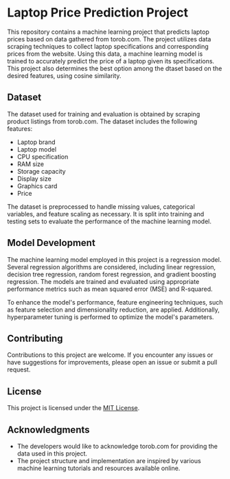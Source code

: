 # Laptop Price Prediction Project

This repository contains a machine learning project that predicts laptop prices based on data gathered from torob.com. The project utilizes data scraping techniques to collect laptop specifications and corresponding prices from the website. Using this data, a machine learning model is trained to accurately predict the price of a laptop given its specifications. This project also determines the best option among the dtaset based on the desired features, using cosine similarity.

## Dataset

The dataset used for training and evaluation is obtained by scraping product listings from torob.com. The dataset includes the following features:

- Laptop brand
- Laptop model
- CPU specification
- RAM size
- Storage capacity
- Display size
- Graphics card
- Price

The dataset is preprocessed to handle missing values, categorical variables, and feature scaling as necessary. It is split into training and testing sets to evaluate the performance of the machine learning model.

## Model Development

The machine learning model employed in this project is a regression model. Several regression algorithms are considered, including linear regression, decision tree regression, random forest regression, and gradient boosting regression. The models are trained and evaluated using appropriate performance metrics such as mean squared error (MSE) and R-squared.

To enhance the model's performance, feature engineering techniques, such as feature selection and dimensionality reduction, are applied. Additionally, hyperparameter tuning is performed to optimize the model's parameters.

## Contributing

Contributions to this project are welcome. If you encounter any issues or have suggestions for improvements, please open an issue or submit a pull request.

## License

This project is licensed under the [MIT License](LICENSE).

## Acknowledgments

- The developers would like to acknowledge torob.com for providing the data used in this project.
- The project structure and implementation are inspired by various machine learning tutorials and resources available online.
